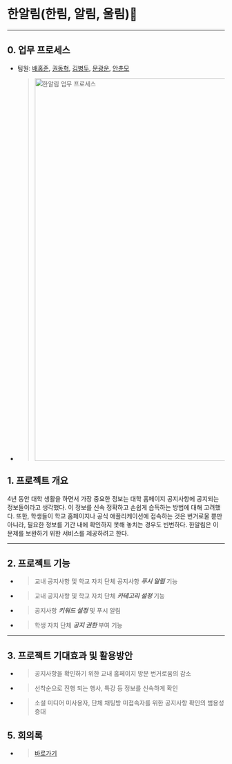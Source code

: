 # 한알림(한림, 알림, 울림):bell:
***

## 0. 업무 프로세스 
* 팀원: [배홍준]( https://github.com/baehongjun0212), [권동혁]( https://github.com/247KD ), [김병두]( https://github.com/rlaquden901 ), [문광운]( https://github.com/MoonGwangUn ), [안춘모]( https://github.com/morris1115 )
* > <img width="887" alt="한알림 업무 프로세스" src="https://user-images.githubusercontent.com/55692618/80080427-94684b00-858c-11ea-8275-0bfd5c693a2e.PNG">

## 1. 프로젝트 개요
4년 동안 대학 생활을 하면서 가장 중요한 정보는 대학 홈페이지 공지사항에 공지되는 정보들이라고 생각했다.
이 정보를 신속 정확하고 손쉽게 습득하는 방법에 대해 고려했다. 
또한, 학생들이 학교 홈페이지나 공식 애플리케이션에 접속하는 것은 번거로울 뿐만 아니라, 
필요한 정보를 기간 내에 확인하지 못해 놓치는 경우도 빈번하다. 
한알림은 이 문제를 보완하기 위한 서비스를 제공하려고 한다. 
***

## 2. 프로젝트 기능
* >교내 공지사항 및 학교 자치 단체 공지사항 ***푸시 알림*** 기능 
* >교내 공지사항 및 학교 자치 단체 ***카테고리 설정*** 기능
* >공지사항 ***키워드 설정*** 및 푸시 알림 
* >학생 자치 단체 ***공지 권한*** 부여 기능
***

## 3. 프로젝트 기대효과 및 활용방안
* >공지사항을 확인하기 위한 교내 홈페이지 방문 번거로움의 감소
* >선착순으로 진행 되는 행사, 특강 등 정보를 신속하게 확인 
* >소셜 미디어 미사용자, 단체 채팅방 미접속자를 위한 공지사항 확인의 범용성 증대

## 5. 회의록
* > [바로가기](https://github.com/baehongjun0212/H-Allym/tree/master/%ED%9A%8C%EC%9D%98%EB%A1%9D)